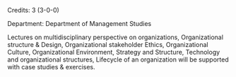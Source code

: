 Credits: 3 (3-0-0)

Department: Department of Management Studies

Lectures on multidisciplinary perspective on organizations, Organizational structure & Design, Organizational stakeholder Ethics, Organizational Culture, Organizational Environment, Strategy and Structure, Technology and organizational structures, Lifecycle of an organization will be supported with case studies & exercises.
